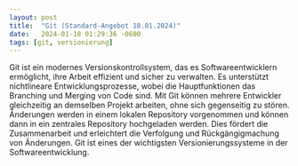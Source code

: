 ```yaml
---
layout: post
title:  "Git (Standard-Angebot 18.01.2024)"
date:   2024-01-18 01:29:36 -0600
tags: [git, versionierung]
---
```

Git ist ein modernes Versionskontrollsystem, das es Softwareentwicklern ermöglicht, ihre Arbeit effizient und sicher zu verwalten. Es unterstützt nichtlineare Entwicklungsprozesse, wobei die Hauptfunktionen das Branching und Merging von Code sind. Mit Git können mehrere Entwickler gleichzeitig an demselben Projekt arbeiten, ohne sich gegenseitig zu stören. Änderungen werden in einem lokalen Repository vorgenommen und können dann in ein zentrales Repository hochgeladen werden. Dies fördert die Zusammenarbeit und erleichtert die Verfolgung und Rückgängigmachung von Änderungen. Git ist eines der wichtigsten Versionierungssysteme in der Softwareentwicklung.
